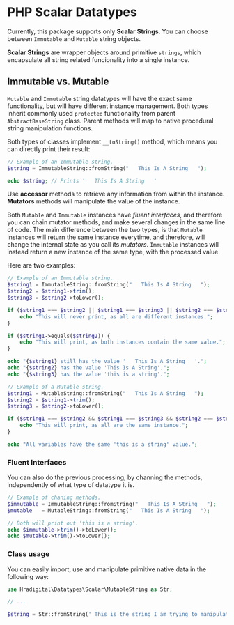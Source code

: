 # PHP Scalar Datatypes

Currently, this package supports only **Scalar Strings**. You can choose between `Immutable` and `Mutable` string objects.

**Scalar Strings** are wrapper objects around primitive `strings`, which encapsulate all string related funcionality into
a single instance.

## Immutable vs. Mutable

`Mutable` and `Immutable` string datatypes will have the exact same functionality, but will have different instance management.
Both types inherit commonly used `protected` functionality from parent `AbstractBaseString` class. Parent methods will map to
native procedural string manipulation functions.

Both types of classes implement `__toString()` method, which means you can directly print their result:

```php
// Example of an Immutable string.
$string = ImmutableString::fromString("   This Is A String   ");

echo $string; // Prints '   This Is A String   '
```

Use **accessor** methods to retrieve any information from within the instance. **Mutators** methods will manipulate the
value of the instance.

Both `Mutable` and `Immutable` instances have _fluent interfaces_, and therefore you can chain mutator methods, and make
several changes in the same line of code. The main difference between the two types, is that `Mutable` instances will return
the same instance everytime, and therefore, will change the internal state as you call its _mutators_. `Immutable` instances
will instead return a new instance of the same type, with the processed value.

Here are two examples:

```php
// Example of an Immutable string.
$string1 = ImmutableString::fromString("   This Is A String   ");
$string2 = $string1->trim();
$string3 = $string2->toLower();

if ($string1 === $string2 || $string1 === $string3 || $string2 === $string3) {
    echo "This will never print, as all are different instances.";
}

if ($string1->equals($string2)) {
    echo "This will print, as both instances contain the same value.";
}

echo "{$string1} still has the value '   This Is A String   '.";
echo "{$string2} has the value 'This Is A String'.";
echo "{$string3} has the value 'this is a string'.";
```

```php
// Example of a Mutable string.
$string1 = MutableString::fromString("   This Is A String   ");
$string2 = $string1->trim();
$string3 = $string2->toLower();

if ($string1 === $string2 && $string1 === $string3 && $string2 === $string3) {
    echo "This will print, as all are the same instance.";
}

echo "All variables have the same 'this is a string' value.";
```

### Fluent Interfaces

You can also do the previous processing, by channing the methods, independently of what type of datatype it is.

```php
// Example of chaning methods.
$immutable = ImmutableString::fromString("   This Is A String   ");
$mutable   = MutableString::fromString("   This Is A String   ");

// Both will print out 'this is a string'.
echo $immutable->trim()->toLower();
echo $mutable->trim()->toLower();
```

### Class usage

You can easily import, use and manipulate primitive native data in the following way:

```php
use Hradigital\Datatypes\Scalar\MutableString as Str;

// ...

$string = Str::fromString(' This is the string I am trying to manipulate.   ');
```
